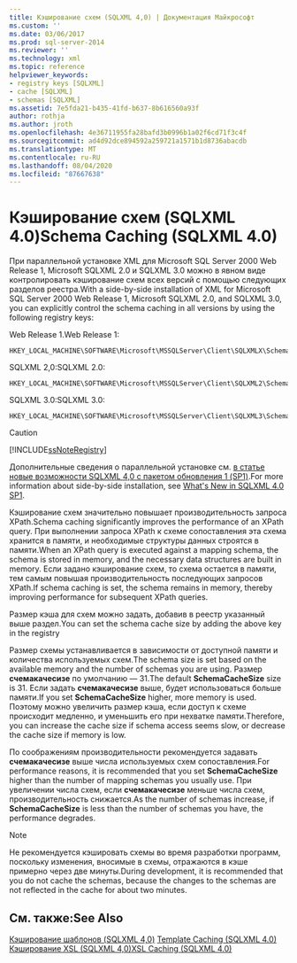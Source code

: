 ```yaml
---
title: Кэширование схем (SQLXML 4,0) | Документация Майкрософт
ms.custom: ''
ms.date: 03/06/2017
ms.prod: sql-server-2014
ms.reviewer: ''
ms.technology: xml
ms.topic: reference
helpviewer_keywords:
- registry keys [SQLXML]
- cache [SQLXML]
- schemas [SQLXML]
ms.assetid: 7e5fda21-b435-41fd-b637-8b616560a93f
author: rothja
ms.author: jroth
ms.openlocfilehash: 4e36711955fa28bafd3b0996b1a02f6cd71f3c4f
ms.sourcegitcommit: ad4d92dce894592a259721a1571b1d8736abacdb
ms.translationtype: MT
ms.contentlocale: ru-RU
ms.lasthandoff: 08/04/2020
ms.locfileid: "87667638"
---
```

# <a name="schema-caching-sqlxml-40"></a><span data-ttu-id="8fd2e-102">Кэширование схем (SQLXML 4.0)</span><span class="sxs-lookup"><span data-stu-id="8fd2e-102">Schema Caching (SQLXML 4.0)</span></span>
  <span data-ttu-id="8fd2e-103">При параллельной установке XML для Microsoft SQL Server 2000 Web Release 1, Microsoft SQLXML 2.0 и SQLXML 3.0 можно в явном виде контролировать кэширование схем всех версий с помощью следующих разделов реестра.</span><span class="sxs-lookup"><span data-stu-id="8fd2e-103">With a side-by-side installation of XML for Microsoft SQL Server 2000 Web Release 1, Microsoft SQLXML 2.0, and SQLXML 3.0, you can explicitly control the schema caching in all versions by using the following registry keys:</span></span>  
  
 <span data-ttu-id="8fd2e-104">Web Release 1.</span><span class="sxs-lookup"><span data-stu-id="8fd2e-104">Web Release 1:</span></span>  
  
```  
HKEY_LOCAL_MACHINE\SOFTWARE\Microsoft\MSSQLServer\Client\SQLXMLX\SchemaCacheSize  
```  
  
 <span data-ttu-id="8fd2e-105">SQLXML 2,0:</span><span class="sxs-lookup"><span data-stu-id="8fd2e-105">SQLXML 2.0:</span></span>  
  
```  
HKEY_LOCAL_MACHINE\SOFTWARE\Microsoft\MSSQLServer\Client\SQLXML2\SchemaCacheSize  
```  
  
 <span data-ttu-id="8fd2e-106">SQLXML 3.0:</span><span class="sxs-lookup"><span data-stu-id="8fd2e-106">SQLXML 3.0:</span></span>  
  
```  
HKEY_LOCAL_MACHINE\SOFTWARE\Microsoft\MSSQLServer\Client\SQLXML3\SchemaCacheSize  
```  
  
> [!CAUTION]  
>  [!INCLUDE[ssNoteRegistry](../../../includes/ssnoteregistry-md.md)]  
  
 <span data-ttu-id="8fd2e-107">Дополнительные сведения о параллельной установке см. [в статье новые возможности SQLXML 4,0 с пакетом обновления 1 (SP1)](../../sqlxml/what-s-new-in-sqlxml-4-0-sp1.md).</span><span class="sxs-lookup"><span data-stu-id="8fd2e-107">For more information about side-by-side installation, see [What's New in SQLXML 4.0 SP1](../../sqlxml/what-s-new-in-sqlxml-4-0-sp1.md).</span></span>  
  
 <span data-ttu-id="8fd2e-108">Кэширование схем значительно повышает производительность запроса XPath.</span><span class="sxs-lookup"><span data-stu-id="8fd2e-108">Schema caching significantly improves the performance of an XPath query.</span></span> <span data-ttu-id="8fd2e-109">При выполнении запроса XPath к схеме сопоставления эта схема хранится в памяти, и необходимые структуры данных строятся в памяти.</span><span class="sxs-lookup"><span data-stu-id="8fd2e-109">When an XPath query is executed against a mapping schema, the schema is stored in memory, and the necessary data structures are built in memory.</span></span> <span data-ttu-id="8fd2e-110">Если задано кэширование схем, то схема остается в памяти, тем самым повышая производительность последующих запросов XPath.</span><span class="sxs-lookup"><span data-stu-id="8fd2e-110">If schema caching is set, the schema remains in memory, thereby improving performance for subsequent XPath queries.</span></span>  
  
 <span data-ttu-id="8fd2e-111">Размер кэша для схем можно задать, добавив в реестр указанный выше раздел.</span><span class="sxs-lookup"><span data-stu-id="8fd2e-111">You can set the schema cache size by adding the above key in the registry</span></span>  
  
 <span data-ttu-id="8fd2e-112">Размер схемы устанавливается в зависимости от доступной памяти и количества используемых схем.</span><span class="sxs-lookup"><span data-stu-id="8fd2e-112">The schema size is set based on the available memory and the number of schemas you are using.</span></span> <span data-ttu-id="8fd2e-113">Размер **счемакачесизе** по умолчанию — 31.</span><span class="sxs-lookup"><span data-stu-id="8fd2e-113">The default **SchemaCacheSize** size is 31.</span></span> <span data-ttu-id="8fd2e-114">Если задать **счемакачесизе** выше, будет использоваться больше памяти.</span><span class="sxs-lookup"><span data-stu-id="8fd2e-114">If you set **SchemaCacheSize** higher, more memory is used.</span></span> <span data-ttu-id="8fd2e-115">Поэтому можно увеличить размер кэша, если доступ к схеме происходит медленно, и уменьшить его при нехватке памяти.</span><span class="sxs-lookup"><span data-stu-id="8fd2e-115">Therefore, you can increase the cache size if schema access seems slow, or decrease the cache size if memory is low.</span></span>  
  
 <span data-ttu-id="8fd2e-116">По соображениям производительности рекомендуется задавать **счемакачесизе** выше числа используемых схем сопоставления.</span><span class="sxs-lookup"><span data-stu-id="8fd2e-116">For performance reasons, it is recommended that you set **SchemaCacheSize** higher than the number of mapping schemas you usually use.</span></span> <span data-ttu-id="8fd2e-117">При увеличении числа схем, если **счемакачесизе** меньше числа схем, производительность снижается.</span><span class="sxs-lookup"><span data-stu-id="8fd2e-117">As the number of schemas increase, if **SchemaCacheSize** is less than the number of schemas you have, the performance degrades.</span></span>  
  
> [!NOTE]  
>  <span data-ttu-id="8fd2e-118">Не рекомендуется кэшировать схемы во время разработки программ, поскольку изменения, вносимые в схемы, отражаются в кэше примерно через две минуты.</span><span class="sxs-lookup"><span data-stu-id="8fd2e-118">During development, it is recommended that you do not cache the schemas, because the changes to the schemas are not reflected in the cache for about two minutes.</span></span>  
  
## <a name="see-also"></a><span data-ttu-id="8fd2e-119">См. также:</span><span class="sxs-lookup"><span data-stu-id="8fd2e-119">See Also</span></span>  
 <span data-ttu-id="8fd2e-120">[Кэширование шаблонов &#40;SQLXML 4,0&#41;](template-caching-sqlxml-4-0.md) </span><span class="sxs-lookup"><span data-stu-id="8fd2e-120">[Template Caching &#40;SQLXML 4.0&#41;](template-caching-sqlxml-4-0.md) </span></span>  
 [<span data-ttu-id="8fd2e-121">Кэширование XSL &#40;SQLXML 4,0&#41;</span><span class="sxs-lookup"><span data-stu-id="8fd2e-121">XSL Caching &#40;SQLXML 4.0&#41;</span></span>](xsl-caching-sqlxml-4-0.md)  
  
  
